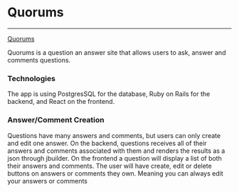 # Quorums
------

[Quorums](https://quorums.herokuapp.com)

Quorums is a question an answer site that allows users to ask, answer and comments questions.

### Technologies

The app is using PostgresSQL for the database, Ruby on Rails for the backend, and  React on the frontend.

### Answer/Comment Creation

Questions have many answers and comments, but users can only create and edit one answer. On the backend, questions receives all of their answers and comments associated with them and renders the results as a json through jbuilder. On the frontend a question will display a list of both their answers and comments. The user will have create, edit or delete buttons on answers or comments they own. Meaning you can always edit your answers or comments
